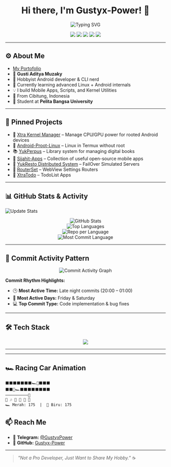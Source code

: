 <h1 align="center">Hi there, I'm Gustyx-Power! 👋</h1>

<p align="center">
  <img src="https://readme-typing-svg.herokuapp.com?font=Fira+Code&size=22&pause=1000&color=36BCF7&center=true&vCenter=true&width=500&lines=Android+Tinkerer;Developers+in+Open+Source+Projects;Power+User+Explorer;Loves+to+Build+Things;Welcome+to+My+GitHub!" alt="Typing SVG" />
</p>

<p align="center">
  <a href="https://t.me/GustyxPower"><img src="https://img.shields.io/badge/Telegram-Contact-blue?logo=telegram" /></a>
  <img src="https://img.shields.io/badge/OS-Android-green?logo=android" />
  <img src="https://img.shields.io/badge/Code%20Editor-Jetbrains-blue?logo=jetbrains" />
  <img src="https://img.shields.io/badge/Language-Kotlin-purple?logo=kotlin" />
  <img src="https://img.shields.io/badge/University-Pelita%20Bangsa%20University-orange" />
</p>

---

## ⚙️ About Me
- [My Portofolio](https://gustyx-power.github.io/My-Portofolio/)
- 📇 **Gusti Aditya Muzaky**
- 🔧 Hobbyist Android developer & CLI nerd
- 🌱 Currently learning advanced Linux + Android internals
- 💡 I build Mobile Apps, Scripts, and Kernel Utilities
- 📍 From Cibitung, Indonesia
- 🏫 Student at **Pelita Bangsa University**

---

## 🚀 Pinned Projects
- 🔩 [Xtra Kernel Manager](https://github.com/Gustyx-Power/Xtra-Kernel-Manager) – Manage CPU/GPU power for rooted Android devices  
- 🐧 [Android-Proot-Linux](https://github.com/Gustyx-Power/Android-Proot-Linux) – Linux in Termux without root  
- 📚 [YukPerpus](https://github.com/Gustyx-Power/YukPerpus) – Library system for managing digital books  
- 📱 [Sijahit-Apps](https://github.com/Gustyx-Power/Sijahit-Apps) – Collection of useful open-source mobile apps
- 🛜 [YukResto Distributed System](https://github.com/Gustyx-Power/YukResto---Distributed-System---FailOver) – FailOver Simulated Servers
- 🛜 [RouterSet](https://github.com/Gustyx-Power/RouterSet-Mobile-Apps) – WebView Settings Routers
- 📝 [XtraTodo](https://github.com/Gustyx-Power/XtraTodo) – TodoList Apps

---

## 📊 GitHub Stats & Activity

![Update Stats](https://github.com/Gustyx-Power/Gustyx-Power/workflows/Update%20GitHub%20Stats/badge.svg)

<p align="center">
  <img src="https://github-readme-stats.vercel.app/api?username=Gustyx-Power&show_icons=true&theme=tokyonight&hide_title=true&count_private=true&cache_bust=2" alt="GitHub Stats" />
  <br>
  <img src="https://github-readme-stats.vercel.app/api/top-langs/?username=Gustyx-Power&layout=compact&theme=tokyonight" alt="Top Languages" />
  <br>
  <img src="https://github-profile-summary-cards.vercel.app/api/cards/repos-per-language?username=Gustyx-Power&theme=tokyonight" alt="Repo per Language" />
  <br>
  <img src="https://github-profile-summary-cards.vercel.app/api/cards/most-commit-language?username=Gustyx-Power&theme=tokyonight" alt="Most Commit Language" />
</p>

---

## 📅 Commit Activity Pattern

<p align="center">
  <img src="https://github-readme-activity-graph.vercel.app/graph?username=Gustyx-Power&theme=tokyo-night" alt="Commit Activity Graph" />
</p>

**Commit Rhythm Highlights:**
- 🕒 **Most Active Time:** Late night commits (20:00 – 01:00)
- 📆 **Most Active Days:** Friday & Saturday
- 💻 **Top Commit Type:** Code implementation & bug fixes

---

## 🛠 Tech Stack

<p align="center">
  <img src="https://skillicons.dev/icons?i=kotlin,dart,flutter,androidstudio,python,bash,linux,html,css,git,vim,github" />
</p>

---

---

## 🏎️ Racing Car Animation

<!--START_ANIMATION-->
```
⬛⬛⬛⬛⬛⬛⬛🏎️💨⬛⬛⬛
⬛⬛💨🏎️⬛⬛⬛⬛⬛⬛⬛⬛
──────────🏁
📣 🎶 🕺 🥳 👯 🥳 
🏎️ Merah: 175  |  💨 Biru: 175
```
<!--END_ANIMATION-->

## 📫 Reach Me
- 🔹 **Telegram:** [@GustyxPower](https://t.me/GustyxPower)  
- 🔹 **GitHub:** [Gustyx-Power](https://github.com/Gustyx-Power)

---

> _"Not a Pro Developer, Just Want to Share My Hobby."_ ☕
